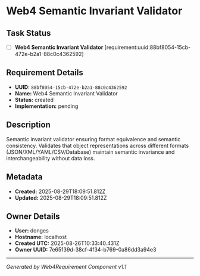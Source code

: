 # Web4 Semantic Invariant Validator

## Task Status
- [ ] **Web4 Semantic Invariant Validator** [requirement:uuid:88bf8054-15cb-472e-b2a1-88c0c4362592]

## Requirement Details

- **UUID:** `88bf8054-15cb-472e-b2a1-88c0c4362592`
- **Name:** Web4 Semantic Invariant Validator
- **Status:** created
- **Implementation:** pending

## Description

Semantic invariant validator ensuring format equivalence and semantic consistency. Validates that object representations across different formats (JSON/XML/YAML/CSV/Database) maintain semantic invariance and interchangeability without data loss.

## Metadata

- **Created:** 2025-08-29T18:09:51.812Z
- **Updated:** 2025-08-29T18:09:51.812Z

## Owner Details

- **User:** donges
- **Hostname:** localhost
- **Created UTC:** 2025-08-26T10:33:40.431Z
- **Owner UUID:** 7e65139d-38cf-4f34-b769-0a86dd3a94e3

---

*Generated by Web4Requirement Component v1.1*
